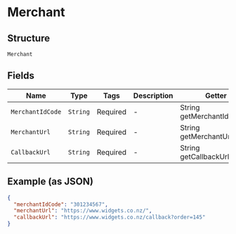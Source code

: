
# Merchant

## Structure

`Merchant`

## Fields

| Name | Type | Tags | Description | Getter | Setter |
|  --- | --- | --- | --- | --- | --- |
| `MerchantIdCode` | `String` | Required | - | String getMerchantIdCode() | setMerchantIdCode(String merchantIdCode) |
| `MerchantUrl` | `String` | Required | - | String getMerchantUrl() | setMerchantUrl(String merchantUrl) |
| `CallbackUrl` | `String` | Required | - | String getCallbackUrl() | setCallbackUrl(String callbackUrl) |

## Example (as JSON)

```json
{
  "merchantIdCode": "301234567",
  "merchantUrl": "https://www.widgets.co.nz/",
  "callbackUrl": "https://www.widgets.co.nz/callback?order=145"
}
```

